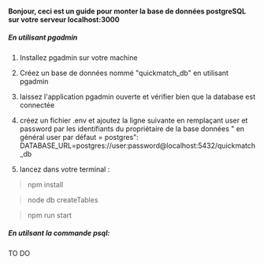 #### Bonjour, ceci est un guide pour monter la base de données postgreSQL sur votre serveur localhost:3000

##### En utilisant pgadmin

1. Installez pgadmin sur votre machine

2. Créez un base de données nommé "quickmatch_db" en utilisant pgadmin

3. laissez l'application pgadmin ouverte et vérifier bien que la database est connectée

4. créez un fichier .env et ajoutez la ligne suivante en remplaçant user et password par les identifiants du propriétaire de la base données " en général user par défaut = postgres":
   DATABASE_URL=postgres://user:password@localhost:5432/quickmatch_db

5. lancez dans votre terminal :

> npm install

> node db createTables

> npm run start

##### En utilsant la commande psql:

TO DO
